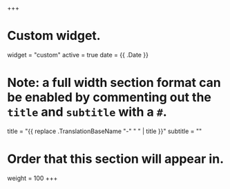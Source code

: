 +++
# Custom widget.
widget = "custom"
active = true
date = {{ .Date }}

# Note: a full width section format can be enabled by commenting out the `title` and `subtitle` with a `#`.
title = "{{ replace .TranslationBaseName "-" " " | title }}"
subtitle = ""

# Order that this section will appear in.
weight = 100
+++
